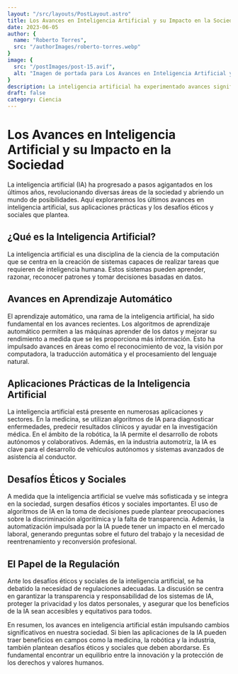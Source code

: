 ```yaml
---
layout: "/src/layouts/PostLayout.astro"
title: Los Avances en Inteligencia Artificial y su Impacto en la Sociedad
date: 2023-06-05
author: {
  name: "Roberto Torres",
  src: "/authorImages/roberto-torres.webp"
}
image: {
  src: "/postImages/post-15.avif",
  alt: "Imagen de portada para Los Avances en Inteligencia Artificial y su Impacto en la Sociedad"
}
description: La inteligencia artificial ha experimentado avances significativos en las últimas décadas y está transformando múltiples aspectos de la sociedad. Descubre los últimos avances en inteligencia artificial, sus aplicaciones prácticas y los desafíos éticos y sociales que plantea.
draft: false
category: Ciencia
---
```


# Los Avances en Inteligencia Artificial y su Impacto en la Sociedad

La inteligencia artificial (IA) ha progresado a pasos agigantados en los últimos años, revolucionando diversas áreas de la sociedad y abriendo un mundo de posibilidades. Aquí exploraremos los últimos avances en inteligencia artificial, sus aplicaciones prácticas y los desafíos éticos y sociales que plantea.

## ¿Qué es la Inteligencia Artificial?

La inteligencia artificial es una disciplina de la ciencia de la computación que se centra en la creación de sistemas capaces de realizar tareas que requieren de inteligencia humana. Estos sistemas pueden aprender, razonar, reconocer patrones y tomar decisiones basadas en datos.

## Avances en Aprendizaje Automático

El aprendizaje automático, una rama de la inteligencia artificial, ha sido fundamental en los avances recientes. Los algoritmos de aprendizaje automático permiten a las máquinas aprender de los datos y mejorar su rendimiento a medida que se les proporciona más información. Esto ha impulsado avances en áreas como el reconocimiento de voz, la visión por computadora, la traducción automática y el procesamiento del lenguaje natural.

## Aplicaciones Prácticas de la Inteligencia Artificial

La inteligencia artificial está presente en numerosas aplicaciones y sectores. En la medicina, se utilizan algoritmos de IA para diagnosticar enfermedades, predecir resultados clínicos y ayudar en la investigación médica. En el ámbito de la robótica, la IA permite el desarrollo de robots autónomos y colaborativos. Además, en la industria automotriz, la IA es clave para el desarrollo de vehículos autónomos y sistemas avanzados de asistencia al conductor.

## Desafíos Éticos y Sociales

A medida que la inteligencia artificial se vuelve más sofisticada y se integra en la sociedad, surgen desafíos éticos y sociales importantes. El uso de algoritmos de IA en la toma de decisiones puede plantear preocupaciones sobre la discriminación algoritímica y la falta de transparencia. Además, la automatización impulsada por la IA puede tener un impacto en el mercado laboral, generando preguntas sobre el futuro del trabajo y la necesidad de reentrenamiento y reconversión profesional.

## El Papel de la Regulación

Ante los desafíos éticos y sociales de la inteligencia artificial, se ha debatido la necesidad de regulaciones adecuadas. La discusión se centra en garantizar la transparencia y responsabilidad de los sistemas de IA, proteger la privacidad y los datos personales, y asegurar que los beneficios de la IA sean accesibles y equitativos para todos.

En resumen, los avances en inteligencia artificial están impulsando cambios significativos en nuestra sociedad. Si bien las aplicaciones de la IA pueden traer beneficios en campos como la medicina, la robótica y la industria, también plantean desafíos éticos y sociales que deben abordarse. Es fundamental encontrar un equilibrio entre la innovación y la protección de los derechos y valores humanos.

